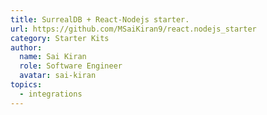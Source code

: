 ```yaml
---
title: SurrealDB + React-Nodejs starter.
url: https://github.com/MSaiKiran9/react.nodejs_starter
category: Starter Kits
author:
  name: Sai Kiran
  role: Software Engineer
  avatar: sai-kiran
topics:
  - integrations
---
```


